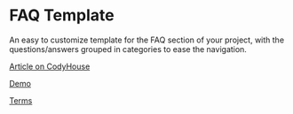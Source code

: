 FAQ Template
=========
An easy to customize template for the FAQ section of your project, with the questions/answers grouped in categories to
ease the navigation.

[Article on CodyHouse](http://codyhouse.co/gem/css-faq-template/)

[Demo](http://codyhouse.co/demo/faq-template/index.html)

[Terms](http://codyhouse.co/terms/)
